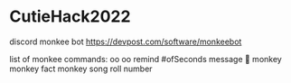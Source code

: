 # CutieHack2022
discord monkee bot
https://devpost.com/software/monkeebot

list of monkee commands:
oo oo
remind #ofSeconds message
🍌
monkey
monkey fact
monkey song
roll number
